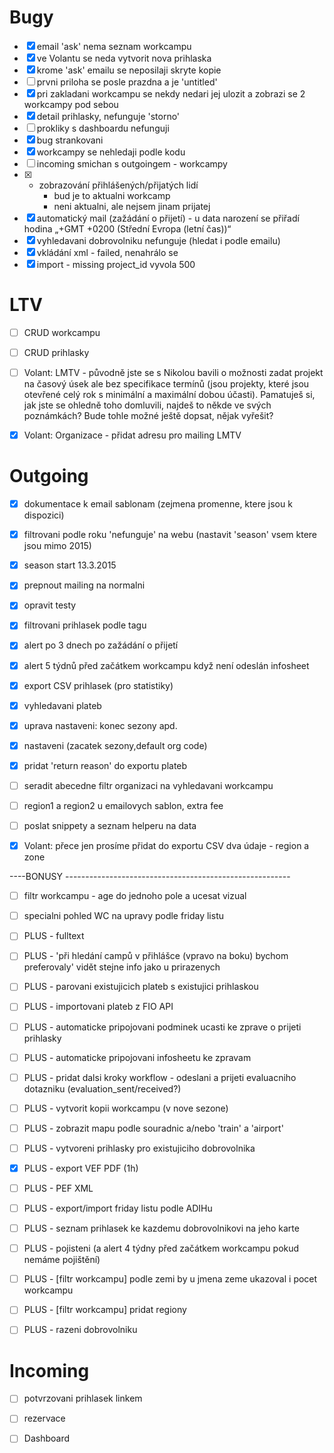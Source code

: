 # Bugy
 - [x] email 'ask' nema seznam workcampu
 - [x] ve Volantu se neda vytvorit nova prihlaska
 - [x] krome 'ask' emailu se neposilaji skryte kopie
 - [ ] prvni priloha se posle prazdna a je 'untitled'
 - [x] pri zakladani workcampu se nekdy nedari jej ulozit a zobrazi se 2 workcampy pod sebou
 - [x] detail prihlasky, nefunguje 'storno'
 - [ ] prokliky s dashboardu nefunguji
 - [x] bug strankovani
 - [x] workcampy se nehledaji podle kodu
 - [ ] incoming smichan s outgoingem - workcampy
 - [x] - zobrazování přihlášených/přijatých lidí
       - bud je to aktualni workcamp
       - neni aktualni, ale nejsem jinam prijatej
 - [x] automatický mail (zažádání o přijetí) - u data narození se přiřadí hodina „+GMT +0200 (Střední Evropa (letní čas))“
 - [x] vyhledavani dobrovolniku nefunguje (hledat i podle emailu)
 - [x] vkládání xml - failed, nenahrálo se
 - [x] import - missing project_id vyvola 500

# LTV
 - [ ] CRUD workcampu
 - [ ] CRUD prihlasky 

 - [ ]  Volant: LMTV - původně jste se s Nikolou bavili o možnosti zadat projekt na časový úsek ale bez specifikace termínů (jsou projekty, které jsou otevřené celý rok s minimální a maximální dobou účasti). Pamatuješ si, jak jste se ohledně toho domluvili, najdeš to někde ve svých poznámkách? Bude tohle možné ještě dopsat, nějak vyřešit?
 - [x]  Volant: Organizace - přidat adresu pro mailing LMTV

# Outgoing
 - [x] dokumentace k email sablonam (zejmena promenne, ktere jsou k dispozici)
 - [x] filtrovani podle roku 'nefunguje' na webu (nastavit 'season' vsem ktere jsou mimo 2015)
 - [x] season start 13.3.2015
 - [x] prepnout mailing na normalni
 
 - [x] opravit testy
 - [x] filtrovani prihlasek podle tagu
 - [x] alert po 3 dnech po zažádání o přijetí
 - [x] alert 5 týdnů před začátkem workcampu když není odeslán infosheet
 - [x] export CSV prihlasek (pro statistiky)
 - [x] vyhledavani plateb
 - [x] uprava nastaveni: konec sezony apd.

 - [x] nastaveni (zacatek sezony,default org code)
 - [x] pridat 'return reason' do exportu plateb
 - [ ] seradit abecedne filtr organizaci na vyhledavani workcampu
 - [ ] region1 a region2 u emailovych sablon, extra fee
 - [ ] poslat snippety a seznam helperu na data

 - [x]  Volant: přece jen prosíme přidat do exportu CSV dva údaje - region a zone

----BONUSY --------------------------------------------------------

 - [ ] filtr workcampu - age do jednoho pole a ucesat vizual
 - [ ] specialni pohled WC na upravy podle friday listu
 - [ ] PLUS - fulltext
 - [ ] PLUS - 'při hledání campů v přihlášce (vpravo na boku) bychom preferovaly' vidět stejne info jako u prirazenych
 - [ ] PLUS - parovani existujicich plateb s existujici prihlaskou
 - [ ] PLUS - importovani plateb z FIO API
 - [ ] PLUS - automaticke pripojovani podminek ucasti ke zprave o prijeti prihlasky
 - [ ] PLUS - automaticke pripojovani infosheetu ke zpravam
 - [ ] PLUS - pridat dalsi kroky workflow - odeslani a prijeti evaluacniho dotazniku (evaluation_sent/received?)
 - [ ] PLUS - vytvorit kopii workcampu (v nove sezone)
 - [ ] PLUS - zobrazit mapu podle souradnic a/nebo 'train' a 'airport'
 - [ ] PLUS - vytvoreni prihlasky pro existujiciho dobrovolnika
 - [x] PLUS - export VEF PDF (1h)
 - [ ] PLUS - PEF XML
 - [ ] PLUS - export/import friday listu podle ADIHu
 - [ ] PLUS - seznam prihlasek ke kazdemu dobrovolnikovi na jeho karte
 - [ ] PLUS - pojisteni (a alert 4 týdny před začátkem workcampu pokud nemáme pojištění)

 - [ ] PLUS - [filtr workcampu] podle zemi by u jmena zeme ukazoval i pocet workcampu
 - [ ] PLUS - [filtr workcampu] pridat regiony
 - [ ] PLUS - razeni dobrovolniku




# Incoming

 - [ ] potvrzovani prihlasek linkem
 - [ ] rezervace
 - [ ] Dashboard




